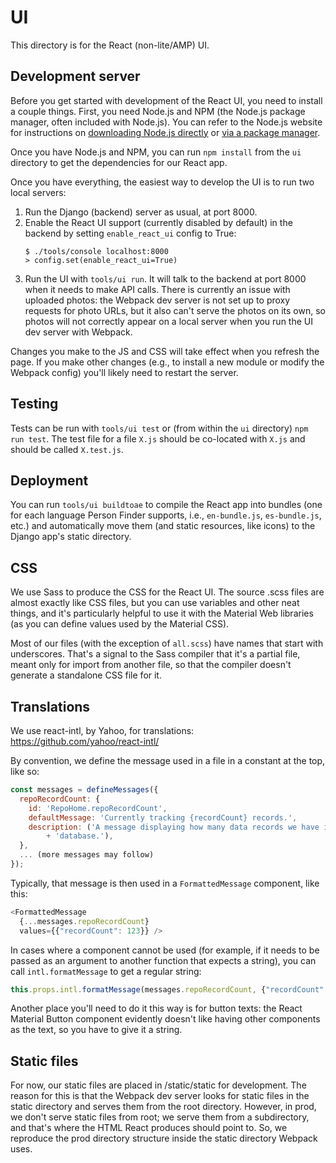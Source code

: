 # UI

This directory is for the React (non-lite/AMP) UI.

## Development server

Before you get started with development of the React UI, you need to install a
couple things. First, you need Node.js and NPM (the Node.js package manager,
often included with Node.js). You can refer to the Node.js website for
instructions on [downloading Node.js directly](https://nodejs.org/en/download/)
or [via a package manager](https://nodejs.org/en/download/package-manager/).

Once you have Node.js and NPM, you can run `npm install` from the `ui` directory
to get the dependencies for our React app.

Once you have everything, the easiest way to develop the UI is to run two local
servers:

1. Run the Django (backend) server as usual, at port 8000.
2. Enable the React UI support (currently disabled by default) in the backend by
   setting `enable_react_ui` config to True:
    ```
    $ ./tools/console localhost:8000
    > config.set(enable_react_ui=True)
    ```
3. Run the UI with `tools/ui run`. It will talk to the backend at port 8000 when
   it needs to make API calls. There is currently an issue with uploaded photos:
   the Webpack dev server is not set up to proxy requests for photo URLs, but it
   also can't serve the photos on its own, so photos will not correctly appear
   on a local server when you run the UI dev server with Webpack.

Changes you make to the JS and CSS will take effect when you refresh the page.
If you make other changes (e.g., to install a new module or modify the Webpack
config) you'll likely need to restart the server.

## Testing

Tests can be run with `tools/ui test` or (from within the `ui` directory) `npm
run test`. The test file for a file `X.js` should be co-located with `X.js` and
should be called `X.test.js`.

## Deployment

You can run `tools/ui buildtoae` to compile the React app into
bundles (one for each language Person Finder supports, i.e., `en-bundle.js`,
`es-bundle.js`, etc.) and automatically move them (and static resources, like
icons) to the Django app's static directory.

## CSS

We use Sass to produce the CSS for the React UI. The source .scss files are
almost exactly like CSS files, but you can use variables and other neat things,
and it's particularly helpful to use it with the Material Web libraries (as you
can define values used by the Material CSS).

Most of our files (with the exception of `all.scss`) have names that start with
underscores. That's a signal to the Sass compiler that it's a partial file,
meant only for import from another file, so that the compiler doesn't generate a
standalone CSS file for it.

## Translations

We use react-intl, by Yahoo, for translations:
https://github.com/yahoo/react-intl/

By convention, we define the message used in a file in a constant at the top,
like so:

```javascript
const messages = defineMessages({
  repoRecordCount: {
    id: 'RepoHome.repoRecordCount',
    defaultMessage: 'Currently tracking {recordCount} records.',
    description: ('A message displaying how many data records we have in the '
        + 'database.'),
  },
  ... (more messages may follow)
});
```

Typically, that message is then used in a `FormattedMessage` component, like
this:

```javascript
<FormattedMessage
  {...messages.repoRecordCount}
  values={{"recordCount": 123}} />
```

In cases where a component cannot be used (for example, if it needs to be passed
as an argument to another function that expects a string), you can call
`intl.formatMessage` to get a regular string:

```javascript
this.props.intl.formatMessage(messages.repoRecordCount, {"recordCount": 123})
```

Another place you'll need to do it this way is for button texts: the React
Material Button component evidently doesn't like having other components as the
text, so you have to give it a string.

## Static files

For now, our static files are placed in /static/static for development. The
reason for this is that the Webpack dev server looks for static files in the
static directory and serves them from the root directory. However, in prod, we
don't serve static files from root; we serve them from a subdirectory, and
that's where the HTML React produces should point to. So, we reproduce the prod
directory structure inside the static directory Webpack uses.
